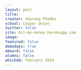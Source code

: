 ```yaml
---
layout: post
title: 
creator: Sharang Phadke
school: Cooper Union 
twitter: false
site: Git-mo-money.herokuapp.com
image:
featured: false
demodays: true
eboard: false
alumni: false
whichdd: february 2014
---
```

